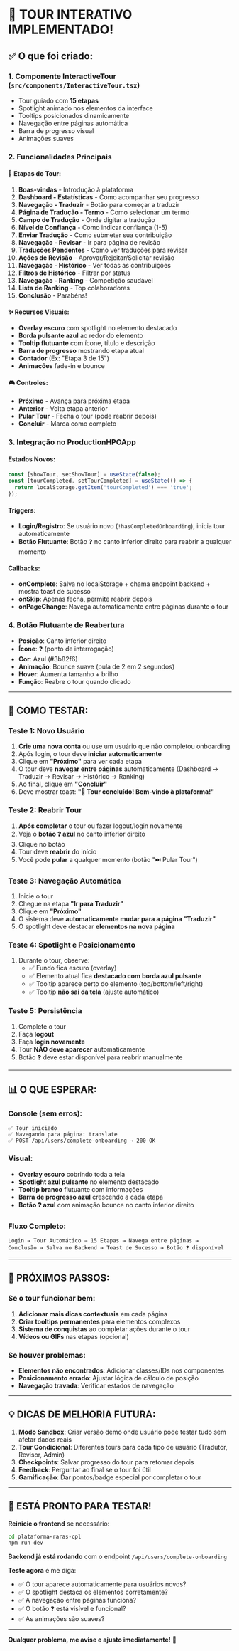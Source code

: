 # 🎉 TOUR INTERATIVO IMPLEMENTADO!

## ✅ O que foi criado:

### 1. **Componente InteractiveTour** (`src/components/InteractiveTour.tsx`)
- Tour guiado com **15 etapas**
- Spotlight animado nos elementos da interface
- Tooltips posicionados dinamicamente
- Navegação entre páginas automática
- Barra de progresso visual
- Animações suaves

### 2. **Funcionalidades Principais**

#### 🎯 Etapas do Tour:
1. **Boas-vindas** - Introdução à plataforma
2. **Dashboard - Estatísticas** - Como acompanhar seu progresso
3. **Navegação - Traduzir** - Botão para começar a traduzir
4. **Página de Tradução - Termo** - Como selecionar um termo
5. **Campo de Tradução** - Onde digitar a tradução
6. **Nível de Confiança** - Como indicar confiança (1-5)
7. **Enviar Tradução** - Como submeter sua contribuição
8. **Navegação - Revisar** - Ir para página de revisão
9. **Traduções Pendentes** - Como ver traduções para revisar
10. **Ações de Revisão** - Aprovar/Rejeitar/Solicitar revisão
11. **Navegação - Histórico** - Ver todas as contribuições
12. **Filtros de Histórico** - Filtrar por status
13. **Navegação - Ranking** - Competição saudável
14. **Lista de Ranking** - Top colaboradores
15. **Conclusão** - Parabéns!

#### ✨ Recursos Visuais:
- **Overlay escuro** com spotlight no elemento destacado
- **Borda pulsante azul** ao redor do elemento
- **Tooltip flutuante** com ícone, título e descrição
- **Barra de progresso** mostrando etapa atual
- **Contador** (Ex: "Etapa 3 de 15")
- **Animações** fade-in e bounce

#### 🎮 Controles:
- **Próximo** - Avança para próxima etapa
- **Anterior** - Volta etapa anterior
- **Pular Tour** - Fecha o tour (pode reabrir depois)
- **Concluir** - Marca como completo

### 3. **Integração no ProductionHPOApp**

#### Estados Novos:
```typescript
const [showTour, setShowTour] = useState(false);
const [tourCompleted, setTourCompleted] = useState(() => {
  return localStorage.getItem('tourCompleted') === 'true';
});
```

#### Triggers:
- **Login/Registro**: Se usuário novo (`!hasCompletedOnboarding`), inicia tour automaticamente
- **Botão Flutuante**: Botão ❓ no canto inferior direito para reabrir a qualquer momento

#### Callbacks:
- **onComplete**: Salva no localStorage + chama endpoint backend + mostra toast de sucesso
- **onSkip**: Apenas fecha, permite reabrir depois
- **onPageChange**: Navega automaticamente entre páginas durante o tour

### 4. **Botão Flutuante de Reabertura**
- **Posição**: Canto inferior direito
- **Ícone**: ❓ (ponto de interrogação)
- **Cor**: Azul (#3b82f6)
- **Animação**: Bounce suave (pula de 2 em 2 segundos)
- **Hover**: Aumenta tamanho + brilho
- **Função**: Reabre o tour quando clicado

---

## 🧪 COMO TESTAR:

### Teste 1: Novo Usuário
1. **Crie uma nova conta** ou use um usuário que não completou onboarding
2. Após login, o tour deve **iniciar automaticamente**
3. Clique em **"Próximo"** para ver cada etapa
4. O tour deve **navegar entre páginas** automaticamente (Dashboard → Traduzir → Revisar → Histórico → Ranking)
5. Ao final, clique em **"Concluir"**
6. Deve mostrar toast: **"🎉 Tour concluído! Bem-vindo à plataforma!"**

### Teste 2: Reabrir Tour
1. **Após completar** o tour ou fazer logout/login novamente
2. Veja o **botão ❓ azul** no canto inferior direito
3. Clique no botão
4. Tour deve **reabrir** do início
5. Você pode **pular** a qualquer momento (botão "⏭️ Pular Tour")

### Teste 3: Navegação Automática
1. Inicie o tour
2. Chegue na etapa **"Ir para Traduzir"**
3. Clique em **"Próximo"**
4. O sistema deve **automaticamente mudar para a página "Traduzir"**
5. O spotlight deve destacar **elementos na nova página**

### Teste 4: Spotlight e Posicionamento
1. Durante o tour, observe:
   - ✅ Fundo fica escuro (overlay)
   - ✅ Elemento atual fica **destacado com borda azul pulsante**
   - ✅ Tooltip aparece perto do elemento (top/bottom/left/right)
   - ✅ Tooltip **não sai da tela** (ajuste automático)

### Teste 5: Persistência
1. Complete o tour
2. Faça **logout**
3. Faça **login novamente**
4. Tour **NÃO deve aparecer** automaticamente
5. Botão ❓ deve estar disponível para reabrir manualmente

---

## 📊 O QUE ESPERAR:

### Console (sem erros):
```
✅ Tour iniciado
✅ Navegando para página: translate
✅ POST /api/users/complete-onboarding → 200 OK
```

### Visual:
- **Overlay escuro** cobrindo toda a tela
- **Spotlight azul pulsante** no elemento destacado
- **Tooltip branco** flutuante com informações
- **Barra de progresso azul** crescendo a cada etapa
- **Botão ❓ azul** com animação bounce no canto inferior direito

### Fluxo Completo:
```
Login → Tour Automático → 15 Etapas → Navega entre páginas →
Conclusão → Salva no Backend → Toast de Sucesso → Botão ❓ disponível
```

---

## 🎯 PRÓXIMOS PASSOS:

### Se o tour funcionar bem:
1. **Adicionar mais dicas contextuais** em cada página
2. **Criar tooltips permanentes** para elementos complexos
3. **Sistema de conquistas** ao completar ações durante o tour
4. **Vídeos ou GIFs** nas etapas (opcional)

### Se houver problemas:
- **Elementos não encontrados**: Adicionar classes/IDs nos componentes
- **Posicionamento errado**: Ajustar lógica de cálculo de posição
- **Navegação travada**: Verificar estados de navegação

---

## 💡 DICAS DE MELHORIA FUTURA:

1. **Modo Sandbox**: Criar versão demo onde usuário pode testar tudo sem afetar dados reais
2. **Tour Condicional**: Diferentes tours para cada tipo de usuário (Tradutor, Revisor, Admin)
3. **Checkpoints**: Salvar progresso do tour para retomar depois
4. **Feedback**: Perguntar ao final se o tour foi útil
5. **Gamificação**: Dar pontos/badge especial por completar o tour

---

## 🚀 ESTÁ PRONTO PARA TESTAR!

**Reinicie o frontend** se necessário:
```bash
cd plataforma-raras-cpl
npm run dev
```

**Backend já está rodando** com o endpoint `/api/users/complete-onboarding`

**Teste agora** e me diga:
- ✅ O tour aparece automaticamente para usuários novos?
- ✅ O spotlight destaca os elementos corretamente?
- ✅ A navegação entre páginas funciona?
- ✅ O botão ❓ está visível e funcional?
- ✅ As animações são suaves?

---

**Qualquer problema, me avise e ajusto imediatamente!** 🎯
